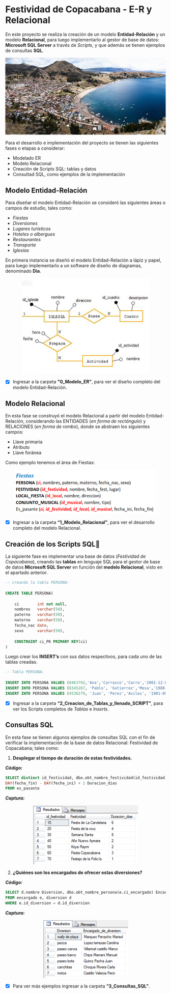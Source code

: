 # Festividad de Copacabana - E-R y Relacional


En este proyecto se realiza la creación de un modelo **Entidad-Relación** y un modelo **Relacional**, para luego implementarlo al gestor de base de datos: **Microsoft SQL Server** a través de _Scripts_, y que además se tienen ejemplos de consultas **SQL**.

<p align="center">
  <img src="./images/copacabana.jpg" />
</p>

Para el desarrollo e implementación del proyecto se tienen las siguientes fases o etapas a considerar:
* Modelado ER
* Modelo Relacional
* Creación de Scripts SQL: tablas y datos
* Consultad SQL, como ejemplos de la implementación


## Modelo Entidad-Relación
Para diseñar el modelo Entidad-Relación se consideró las siguientes áreas o campos de estudio, tales como:

- _Fiestas_
- _Diversiones_
- _Lugares turísticos_
- _Hoteles o albergues_
- _Restaurantes_
- _Transporte_
- _Iglesias_

En primera instancia se diseñó el modelo Entidad-Relación a lápiz y papel, para luego implementarlo a un software de diseño de diagramas, denominado **Dia**.

<p align="center">
  <img src="./images/er.png" height="300" />
</p>

- [x] Ingresar a la carpeta **"0_Modelo_ER"**, para ver el diseño completo del modelo Entidad-Relación.


## Modelo Relacional
En esta fase se construyó el modelo Relacional a partir del modelo Entidad-Relación, considerando las ENTIDADES (_en forma de rectángulo_) y RELACIONES (_en forma de rombo_), donde se abstraen los siguientes campos:

- Llave primaria
- Atributo
- Llave foránea

Como ejemplo tenemos el área de Fiestas:

<p align="center">
  <img src="./images/relacional.png" height="140" />
</p>

- [x] Ingresar a la carpeta **“1_Modelo_Relacional”**, para ver el desarrollo completo del modelo Relacional.


## Creación de los Scripts SQL📑
La siguiente fase es implementar una base de datos (_Festividad de Copacabana_), creando las **tablas** en lenguaje SQL para el gestor de base de datos **Microsoft SQL Server** en función del **modelo Relacional**, visto en el apartado anterior.

```sql
-- creando la tabla PERSONA:

CREATE TABLE PERSONA(

	ci        int not null,
	nombres   varchar(50),
	paterno   varchar(50),
	materno   varchar(50),
	fecha_nac date,
	sexo      varchar(50),
  
	CONSTRAINT ci_PK PRIMARY KEY(ci)
)
```

Luego crear los **INSERT’s** con sus datos respectivos, para cada uno de las tablas creadas.

```sql
-- Tabla PERSONA:

INSERT INTO PERSONA VALUES (8463792,'Ana','Carrasco','Carra','2001-12-01','Femenino');
INSERT INTO PERSONA VALUES (8345267, 'Pablo', 'Gutierrez','Mesa','1988-02-09', 'Masculino');
INSERT INTO PERSONA VALUES (4536279, 'Juan', 'Perez','Aviles', '1981-09-08', 'Masculino');
```

- [x] Ingresar a la carpeta **“2_Creacion_de_Tablas_y_llenado_SCRIPT”**, para ver los Scripts completos de _Tablas_ e _Inserts_.


## Consultas SQL
En esta fase se tienen algunos ejemplos de consultas SQL con el fin de verificar la implementación de la base de datos Relacional: Festividad de Copacabana; tales como:

1. **Desplegar el tiempo de duración de estas festividades.**

***Código:***

```sql
SELECT distinct id_festividad, dbo.obt_nombre_festividad(id_festividad) Festividad,
DAY(fecha_fin) - DAY(fecha_ini) + 1 Duracion_dias
FROM es_pasante
```

**_Captura:_**

<p align="center">
  <img src="./images/consulta_1.png" />
</p>


2. **¿Quiénes son los encargados de ofrecer estas diversiones?**

***Código:***

```sql
SELECT d.nombre Diversion, dbo.obt_nombre_persona(e.ci_encargado) Encargado_de_diversion
FROM encargado e, diversion d
WHERE e.id_diversion = d.id_diversion
```

***Captura:***

<p align="center">
  <img src="./images/consulta_2.png" />
</p>

- [x] Para ver más ejemplos ingresar a la carpeta **“3_Consultas_SQL”**.


